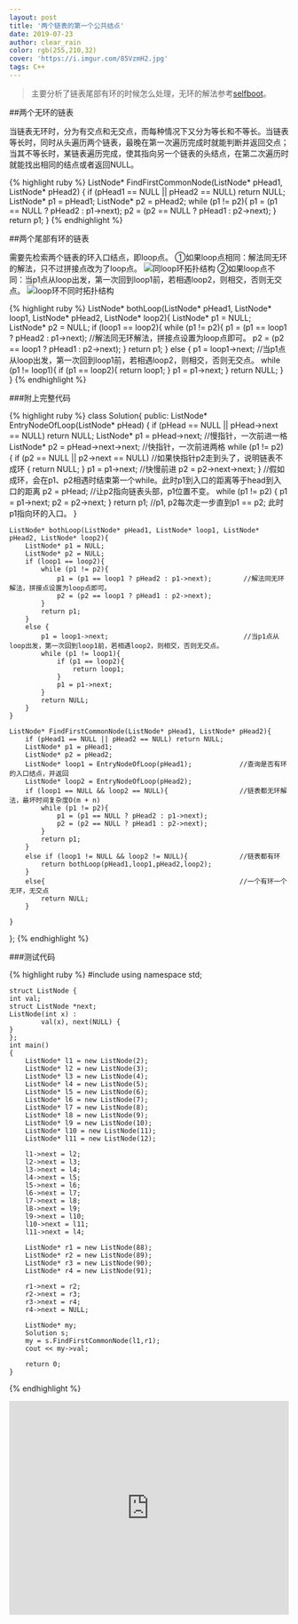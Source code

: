 ```yaml
---
layout: post
title: '两个链表的第一个公共结点'
date: 2019-07-23
author: clear_rain
color: rgb(255,210,32)
cover: 'https://i.imgur.com/85VzmH2.jpg'
tags: C++
---
```


> 主要分析了链表尾部有环的时候怎么处理，无环的解法参考[selfboot](https://www.nowcoder.com/questionTerminal/6ab1d9a29e88450685099d45c9e31e46?toCommentId=116487)。

##两个无环的链表

当链表无环时，分为有交点和无交点，而每种情况下又分为等长和不等长。当链表等长时，同时从头遍历两个链表，最晚在第一次遍历完成时就能判断并返回交点；当其不等长时，某链表遍历完成，使其指向另一个链表的头结点，在第二次遍历时就能找出相同的结点或者返回NULL。

{% highlight ruby %}
	ListNode* FindFirstCommonNode(ListNode* pHead1, ListNode* pHead2)
	{
		if (pHead1 == NULL || pHead2 == NULL) return NULL;
		ListNode* p1 = pHead1;
		ListNode* p2 = pHead2;
		while (p1 != p2){
			p1 = (p1 == NULL ? pHead2 : p1->next);
			p2 = (p2 == NULL ? pHead1 : p2->next);
		}
		return p1;
	}
{% endhighlight %}

##两个尾部有环的链表

需要先检索两个链表的环入口结点，即loop点。
①如果loop点相同：解法同无环的解法，只不过拼接点改为了loop点。
![同loop环拓扑结构](https://i.imgur.com/z5DkupP.png)
②如果loop点不同：当p1点从loop出发，第一次回到loop1前，若相遇loop2，则相交，否则无交点。
![loop环不同时拓扑结构](https://i.imgur.com/I0qoq8A.png)

{% highlight ruby %}
	ListNode* bothLoop(ListNode* pHead1, ListNode* loop1, ListNode* pHead2, ListNode* loop2){
		ListNode* p1 = NULL;
		ListNode* p2 = NULL;
		if (loop1 == loop2){
			while (p1 != p2){
				p1 = (p1 == loop1 ? pHead2 : p1->next);        //解法同无环解法，拼接点设置为loop点即可。
				p2 = (p2 == loop1 ? pHead1 : p2->next);
			}
			return p1;
		}
		else {
			p1 = loop1->next;                                  //当p1点从loop出发，第一次回到loop1前，若相遇loop2，则相交，否则无交点。
			while (p1 != loop1){
				if (p1 == loop2){
					return loop1;
				}
				p1 = p1->next;
			}
			return NULL;
		}
	}
{% endhighlight %}

###附上完整代码

{% highlight ruby %}
class Solution{
public:
	ListNode* EntryNodeOfLoop(ListNode* pHead)
	{
		if (pHead == NULL || pHead->next == NULL)
			return NULL;
		ListNode* p1 = pHead->next;                  //慢指针，一次前进一格
		ListNode* p2 = pHead->next->next;			 //快指针，一次前进两格
		while (p1 != p2)
		{
			if (p2 == NULL || p2->next == NULL)      //如果快指针p2走到头了，说明链表不成环
			{
				return NULL;
			}
			p1 = p1->next;                           //快慢前进
			p2 = p2->next->next;
		}                                            //假如成环，会在p1、p2相遇时结束第一个while。此时p1到入口的距离等于head到入口的距离
		p2 = pHead;                                  //让p2指向链表头部，p1位置不变。
		while (p1 != p2)
		{
			p1 = p1->next;
			p2 = p2->next;
		}
		return p1;                                   //p1, p2每次走一步直到p1 == p2; 此时p1指向环的入口。
	}

	ListNode* bothLoop(ListNode* pHead1, ListNode* loop1, ListNode* pHead2, ListNode* loop2){
		ListNode* p1 = NULL;
		ListNode* p2 = NULL;
		if (loop1 == loop2){
			while (p1 != p2){
				p1 = (p1 == loop1 ? pHead2 : p1->next);        //解法同无环解法，拼接点设置为loop点即可。
				p2 = (p2 == loop1 ? pHead1 : p2->next);
			}
			return p1;
		}
		else {
			p1 = loop1->next;                                  //当p1点从loop出发，第一次回到loop1前，若相遇loop2，则相交，否则无交点。
			while (p1 != loop1){
				if (p1 == loop2){
					return loop1;
				}
				p1 = p1->next;
			}
			return NULL;
		}
	}

	ListNode* FindFirstCommonNode(ListNode* pHead1, ListNode* pHead2){
		if (pHead1 == NULL || pHead2 == NULL) return NULL;
		ListNode* p1 = pHead1;
		ListNode* p2 = pHead2;
		ListNode* loop1 = EntryNodeOfLoop(pHead1);            //查询是否有环的入口结点，并返回
		ListNode* loop2 = EntryNodeOfLoop(pHead2);
		if (loop1 == NULL && loop2 == NULL){                  //链表都无环解法，最坏时间复杂度O(m + n)
			while (p1 != p2){
				p1 = (p1 == NULL ? pHead2 : p1->next);
				p2 = (p2 == NULL ? pHead1 : p2->next);
			}
			return p1;
		}
		else if (loop1 != NULL && loop2 != NULL){             //链表都有环
			return bothLoop(pHead1,loop1,pHead2,loop2);
		}
		else{                                                 //一个有环一个无环，无交点
			return NULL;
		}

	}
};
{% endhighlight %}


###测试代码

{% highlight ruby %}
	#include <iostream>
	using namespace std;
	
	struct ListNode {
	int val;
	struct ListNode *next;
	ListNode(int x) :
			val(x), next(NULL) {
	}
	};	
	int main()
	{
		ListNode* l1 = new ListNode(2);
		ListNode* l2 = new ListNode(3);
		ListNode* l3 = new ListNode(4);
		ListNode* l4 = new ListNode(5);
		ListNode* l5 = new ListNode(6);
		ListNode* l6 = new ListNode(7);
		ListNode* l7 = new ListNode(8);
		ListNode* l8 = new ListNode(9);
		ListNode* l9 = new ListNode(10);
		ListNode* l10 = new ListNode(11);
		ListNode* l11 = new ListNode(12);
	
		l1->next = l2;
		l2->next = l3;
		l3->next = l4;
		l4->next = l5;
		l5->next = l6;
		l6->next = l7;
		l7->next = l8;
		l8->next = l9;
		l9->next = l10;
		l10->next = l11;
		l11->next = l4;
	
		ListNode* r1 = new ListNode(88);
		ListNode* r2 = new ListNode(89);
		ListNode* r3 = new ListNode(90);
		ListNode* r4 = new ListNode(91);
	
		r1->next = r2;
		r2->next = r3;
		r3->next = r4;
		r4->next = NULL;
	
		ListNode* my;
		Solution s;
		my = s.FindFirstCommonNode(l1,r1);
		cout << my->val;

		return 0;
	}
{% endhighlight %}

<iframe type="text/html" width="100%" height="385" src="http://www.youtube.com/embed/gfmjMWjn-Xg" frameborder="0"></iframe>
